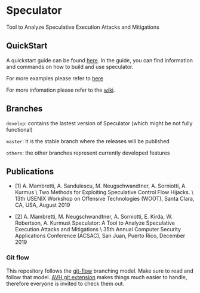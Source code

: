 # Speculator

Tool to Analyze Speculative Execution Attacks and Mitigations

## QuickStart
A quickstart guide can be found [here](https://github.com/ibm-research/speculator/wiki/Quick_Start).
In the guide, you can find information and commands on how to build and use speculator.

For more examples please refer to [here](https://github.com/ibm-research/speculator/wiki/Examples)

For more infomation please refer to the [wiki](https://github.com/ibm-research/speculator/wiki).

## Branches
`develop`: contains the lastest version of Speculator (which might be not fully functional)

`master`: it is the stable branch where the releases will be published

`others`: the other branches represent currently developed features

## Publications
* [1] A. Mambretti, A. Sandulescu, M. Neugschwandtner, A. Sorniotti, A. Kurmus \\
      Two Methods for Exploiting Speculative Control Flow Hijacks. \\
      13th USENIX Workshop on Offensive Technologies (WOOT), Santa Clara, CA, USA, August 2019

* [2] A. Mambretti, M. Neugschwandtner, A. Sorniotti, E. Kirda, W. Robertson, A. Kurmus\\
      Speculator: A Tool to Analyze Speculative Execution Attacks and Mitigations \\
      35th Annual Computer Security Applications Conference (ACSAC), San Juan, Puerto Rico, December 2019

### Git flow
This repository follows the [git-flow][git-flow] branching model. Make sure to read and
follow that model. [AVH git extension][git-flow-avh] makes things much easier to handle,
therefore everyone is invited to check them out.


[git-flow]: http://nvie.com/posts/a-successful-git-branching-model/
[git-flow-avh]: https://github.com/petervanderdoes/gitflow/
